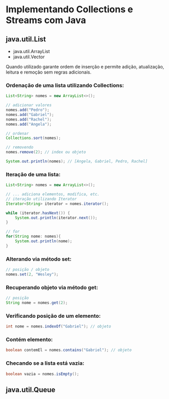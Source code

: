# Implementando Collections e Streams com Java


## java.util.List

- java.util.ArrayList 
- java.util.Vector

Quando utilizado garante ordem de inserção e permite adição, atualização, leitura e remoção sem regras adicionais.

### Ordenação de uma lista utilizando Collections:
```java
List<String> nomes = new ArrayList<>();

// adicionar valores
nomes.add("Pedro");
nomes.add("Gabriel");
nomes.add("Rachel");
nomes.add("Angela");

// ordenar
Collections.sort(nomes);

// removendo
nomes.remove(2); // index ou objeto

System.out.println(nomes); // [Angela, Gabriel, Pedro, Rachel]
```

### Iteração de uma lista:
```java
List<String> nomes = new ArrayList<>();

// ... adiciona elementos, modifica, etc.
// iteração utilizando Iterator
Iterator<String> iterator = nomes.iterator();

while (iterator.hasNext()) {
    System.out.println(iterator.next());
}

// for
for(String nome: nomes){
    System.out.println(nome);
}
```

### Alterando via método set:
```java
// posição / objeto
nomes.set(2, "Wesley");
```

### Recuperando objeto via método get:
```java
// posição
String nome = nomes.get(2);
```

### Verificando posição de um elemento:
```java
int nome = nomes.indexOf("Gabriel"); // objeto
```

### Contém elemento:
```java
boolean contemEl = nomes.contains("Gabriel"); // objeto
```

### Checando se a lista está vazia:
```java
boolean vazia = nomes.isEmpty(); 
```

## java.util.Queue